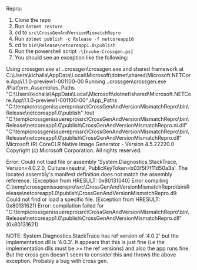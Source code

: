 Repro:

1. Clone the repo
2. Run `dotnet restore`
3. cd to `src\CrossGenAndVersionMismatchRepro`
4. Run `dotnet publish -c Release -f netcoreapp10`
5. cd to `bin\Release\netcoreapp1.0\publish`
6. Run the powershell script `.\Invoke-Crossgen.ps1`
7. You should see an exception like the following:

Using crossgen.exe at .\.crossgen\crossgen.exe and shared framework at C:\Users\kichalla\AppData\Local\Microsoft\dotnet\shared\Microsoft.NETCore.App\1.1.0-preview1-001100-00
Running .\.crossgen\crossgen.exe /Platform_Assemblies_Paths "C:\Users\kichalla\AppData\Local\Microsoft\dotnet\shared\Microsoft.NETCore.App\1.1.0-preview1-001100-00" /App_Paths "C:\temp\crossgenissuerepro\src\CrossGenAndVersionMismatchRepro\bin\Release\netcoreapp1.0\publish" /out "C:\temp\crossgenissuerepro\src\CrossGenAndVersionMismatchRepro\bin\Release\netcoreapp1.0\publish\CrossGenAndVersionMismatchRepro.ni.dll" "C:\temp\crossgenissuerepro\src\CrossGenAndVersionMismatchRepro\bin\Release\netcoreapp1.0\publish\CrossGenAndVersionMismatchRepro.dll"
Microsoft (R) CoreCLR Native Image Generator - Version 4.5.22220.0
Copyright (c) Microsoft Corporation.  All rights reserved.

Error: Could not load file or assembly 'System.Diagnostics.StackTrace, Version=4.0.2.0, Culture=neutral, PublicKeyToken=b03f5f7f11d50a3a'. The located assembly's manifest definition does not match the assembly reference. (Exception from HRESULT: 0x80131040)
Error compiling C:\temp\crossgenissuerepro\src\CrossGenAndVersionMismatchRepro\bin\Release\netcoreapp1.0\publish\CrossGenAndVersionMismatchRepro.dll: Could not find or load a specific file. (Exception from HRESULT: 0x80131621)
Error: compilation failed for "C:\temp\crossgenissuerepro\src\CrossGenAndVersionMismatchRepro\bin\Release\netcoreapp1.0\publish\CrossGenAndVersionMismatchRepro.dll" (0x80131621)



NOTE: System.Diagnostics.StackTrace has ref version of '4.0.2' but the implementation dll is '4.0.3'. It appears that this is just fine (i.e the implementation dlls must be >= the ref versions) and also the app runs fine. But the cross gen doesn't seem to consider this and throws the above exception. Probably a bug with cross gen.
